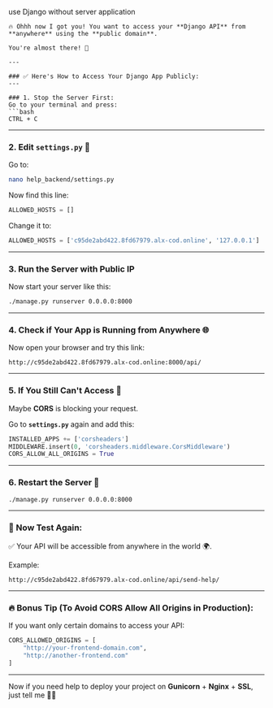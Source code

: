 use Django without server application

```
🔥 Ohhh now I got you! You want to access your **Django API** from **anywhere** using the **public domain**.

You're almost there! 🚀

---

### ✅ Here's How to Access Your Django App Publicly:
---

### 1. Stop the Server First:
Go to your terminal and press:
```bash
CTRL + C
```
---

### 2. Edit **`settings.py`** 🔑
Go to:
```bash
nano help_backend/settings.py
```
Now find this line:
```python
ALLOWED_HOSTS = []
```
Change it to:
```python
ALLOWED_HOSTS = ['c95de2abd422.8fd67979.alx-cod.online', '127.0.0.1']
```
---

### 3. Run the Server with Public IP
Now start your server like this:
```bash
./manage.py runserver 0.0.0.0:8000
```
---

### 4. Check if Your App is Running from Anywhere 🌐
Now open your browser and try this link:
```
http://c95de2abd422.8fd67979.alx-cod.online:8000/api/
```
---

### 5. If You Still Can't Access 🚫
Maybe **CORS** is blocking your request.

Go to **`settings.py`** again and add this:
```python
INSTALLED_APPS += ['corsheaders']
MIDDLEWARE.insert(0, 'corsheaders.middleware.CorsMiddleware')
CORS_ALLOW_ALL_ORIGINS = True
```
---

### 6. Restart the Server 🔄
```bash
./manage.py runserver 0.0.0.0:8000
```
---

### 🎯 Now Test Again:
✅ Your API will be accessible from anywhere in the world 🌍.

Example:
```
http://c95de2abd422.8fd67979.alx-cod.online/api/send-help/
```

---

### 🔥 Bonus Tip (To Avoid CORS Allow All Origins in Production):
If you want only certain domains to access your API:
```python
CORS_ALLOWED_ORIGINS = [
    "http://your-frontend-domain.com",
    "http://another-frontend.com"
]
```

---

Now if you need help to deploy your project on **Gunicorn** + **Nginx** + **SSL**, just tell me 💪🚀

```